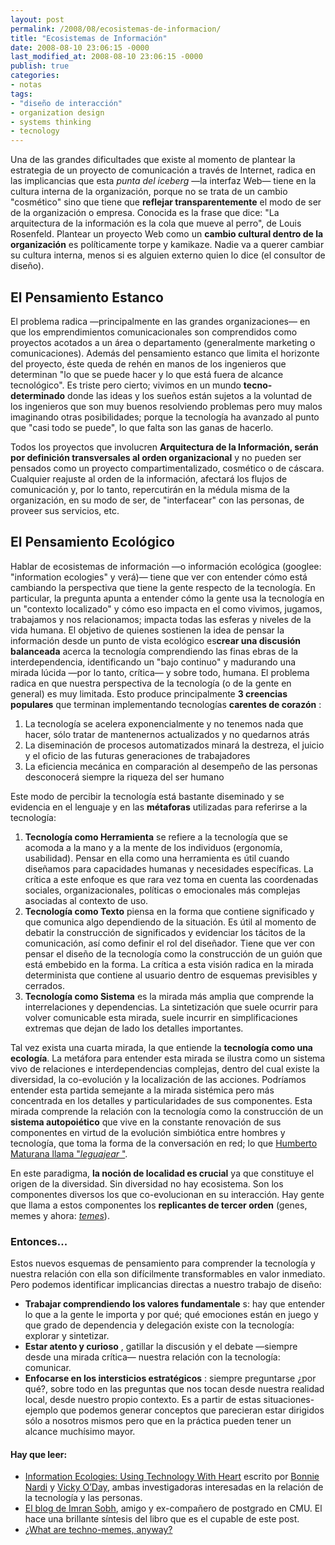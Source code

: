 ```yaml
---
layout: post
permalink: /2008/08/ecosistemas-de-informacion/
title: "Ecosistemas de Información"
date: 2008-08-10 23:06:15 -0000
last_modified_at: 2008-08-10 23:06:15 -0000
publish: true
categories:
- notas
tags:
- "diseño de interacción"
- organization design
- systems thinking
- tecnology
---
```

Una de las grandes dificultades que existe al momento de plantear la estrategia de un proyecto de comunicación a través de Internet, radica en las implicancias que esta _punta del iceberg_ —la interfaz Web— tiene en la cultura interna de la organización, porque no se trata de un cambio "cosmético" sino que tiene que **reflejar transparentemente** el modo de ser de la organización o empresa. Conocida es la frase que dice: "La arquitectura de la información es la cola que mueve al perro", de Louis Rosenfeld. Plantear un proyecto Web como un **cambio cultural dentro de la organización** es políticamente torpe y kamikaze. Nadie va a querer cambiar su cultura interna, menos si es alguien externo quien lo dice (el consultor de diseño).

## El Pensamiento Estanco

El problema radica —principalmente en las grandes organizaciones— en que los emprendimientos comunicacionales son comprendidos como proyectos acotados a un área o departamento (generalmente marketing o comunicaciones). Además del pensamiento estanco que limita el horizonte del proyecto, éste queda de rehén en manos de los ingenieros que determinan "lo que se puede hacer y lo que está fuera de alcance tecnológico". Es triste pero cierto; vivimos en un mundo **tecno-determinado** donde las ideas y los sueños están sujetos a la voluntad de los ingenieros que son muy buenos resolviendo problemas pero muy malos imaginando otras posibilidades; porque la tecnología ha avanzado al punto que "casi todo se puede", lo que falta son las ganas de hacerlo.

Todos los proyectos que involucren **Arquitectura de la Información, serán por definición transversales al orden organizacional** y no pueden ser pensados como un proyecto compartimentalizado, cosmético o de cáscara. Cualquier reajuste al orden de la información, afectará los flujos de comunicación y, por lo tanto, repercutirán en la médula misma de la organización, en su modo de ser, de "interfacear" con las personas, de proveer sus servicios, etc.

## El Pensamiento Ecológico

Hablar de ecosistemas de información —o información ecológica (googlee: "information ecologies" y verá)— tiene que ver con entender cómo está cambiando la perspectiva que tiene la gente respecto de la tecnología. En particular, la pregunta apunta a entender cómo la gente usa la tecnología en un "contexto localizado" y cómo eso impacta en el como vivimos, jugamos, trabajamos y nos relacionamos; impacta todas las esferas y niveles de la vida humana. El objetivo de quienes sostienen la idea de pensar la información desde un punto de vista ecológico es**crear una discusión balanceada** acerca la tecnología comprendiendo las finas ebras de la interdependencia, identificando un "bajo continuo" y madurando una mirada lúcida —por lo tanto, crítica— y sobre todo, humana. El problema radica en que nuestra perspectiva de la tecnología (o de la gente en general) es muy limitada. Esto produce principalmente **3 creencias populares** que terminan implementando tecnologías **carentes de corazón** :

  1. La tecnología se acelera exponencialmente y no tenemos nada que hacer, sólo tratar de mantenernos actualizados y no quedarnos atrás
  2. La diseminación de procesos automatizados minará la destreza, el juicio y el oficio de las futuras generaciones de trabajadores
  3. La eficiencia mecánica en comparación al desempeño de las personas desconocerá siempre la riqueza del ser humano

Este modo de percibir la tecnología está bastante diseminado y se evidencia en el lenguaje y en las **métaforas** utilizadas para referirse a la tecnología:

  1. **Tecnología como Herramienta** se refiere a la tecnología que se acomoda a la mano y a la mente de los individuos (ergonomía, usabilidad). Pensar en ella como una herramienta es útil cuando diseñamos para capacidades humanas y necesidades específicas. La crítica a este enfoque es que rara vez toma en cuenta las coordenadas sociales, organizacionales, políticas o emocionales más complejas asociadas al contexto de uso.
  2. **Tecnología como Texto** piensa en la forma que contiene significado y que comunica algo dependiendo de la situación. Es útil al momento de debatir la construcción de significados y evidenciar los tácitos de la comunicación, así como definir el rol del diseñador. Tiene que ver con pensar el diseño de la tecnología como la construcción de un guión que está embebido en la forma. La crítica a esta visión radica en la mirada determinista que contiene al usuario dentro de esquemas previsibles y cerrados.
  3. **Tecnología como Sistema** es la mirada más amplia que comprende la interrelaciones y dependencias. La sintetización que suele ocurrir para volver comunicable esta mirada, suele incurrir en simplificaciones extremas que dejan de lado los detalles importantes.

Tal vez exista una cuarta mirada, la que entiende la **tecnología como una ecología**. La metáfora para entender esta mirada se ilustra como un sistema vivo de relaciones e interdependencias complejas, dentro del cual existe la diversidad, la co-evolución y la localización de las acciones. Podríamos entender esta partida semejante a la mirada sistémica pero más concentrada en los detalles y particularidades de sus componentes. Esta mirada comprende la relación con la tecnología como la construcción de un **sistema autopoiético** que vive en la constante renovación de sus componentes en virtud de la evolución simbiótica entre hombres y tecnología, que toma la forma de la conversación en red; lo que [Humberto Maturana llama "_leguajear_ "](http://www.inteco.cl/articulos/005/doc_esp4.htm "Las Contribuciones de Humberto Maturana a las Ciencias de la Complejidad y la Psicología").

En este paradigma, **la noción de localidad es crucial** ya que constituye el origen de la diversidad. Sin diversidad no hay ecosistema. Son los componentes diversos los que co-evolucionan en su interacción. Hay gente que llama a estos componentes los **replicantes de tercer orden** (genes, memes y ahora: [_temes_](http://www.ted.com/talks/view/id/269/ "Charla de Susan Blackmore en TED")).

### Entonces...

Estos nuevos esquemas de pensamiento para comprender la tecnología y nuestra relación con ella son difícilmente transformables en valor inmediato. Pero podemos identificar implicancias directas a nuestro trabajo de diseño:

* **Trabajar comprendiendo los valores fundamentale** s: hay que entender lo que a la gente le importa y por qué; qué emociones están en juego y que grado de dependencia y delegación existe con la tecnología: explorar y sintetizar.
* **Estar atento y curioso** , gatillar la discusión y el debate —siempre desde una mirada crítica— nuestra relación con la tecnología: comunicar.
* **Enfocarse en los intersticios estratégicos** : siempre preguntarse ¿por qué?, sobre todo en las preguntas que nos tocan desde nuestra realidad local, desde nuestro propio contexto. Es a partir de estas situaciones-ejemplo que podemos generar conceptos que parecieran estar dirigidos sólo a nosotros mismos pero que en la práctica pueden tener un alcance muchísimo mayor.

#### Hay que leer:

* [Information Ecologies: Using Technology With Heart](http://www.amazon.com/Information-Ecologies-Using-Technology-Heart/dp/0262640422/ref=pd_bbs_sr_1?ie=UTF8&s=books&qid=1213301191&sr=8-1) escrito por [Bonnie Nardi](http://darrouzet-nardi.net/bonnie/index.html) y [Vicky O’Day](http://anthro.ucsc.edu/directory/details.php?id=70), ambas investigadoras interesadas en la relación de la tecnología y las personas.
* [El blog de Imran Sobh](http://electricinsomnia.com/), amigo y ex-compañero de postgrado en CMU. El hace una brillante síntesis del libro que es el cupable de este post.
* [¿What are techno-memes, anyway?](http://www.americanscientist.org/bookshelf/pub/what-are-techno-memes-anyway "más acerca de techno-memes")
